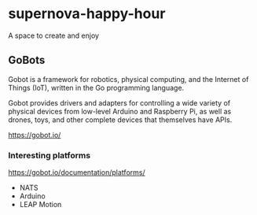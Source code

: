 # supernova-happy-hour
A space to create and enjoy

## GoBots
Gobot is a framework for robotics, physical computing, and the Internet of Things (IoT), written in the Go programming language.

Gobot provides drivers and adapters for controlling a wide variety of physical devices from low-level Arduino and Raspberry Pi, as well as drones, toys, and other complete devices that themselves have APIs.

https://gobot.io/

### Interesting platforms
https://gobot.io/documentation/platforms/

- NATS
- Arduino
- LEAP Motion
